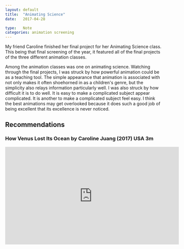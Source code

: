 ```yaml
---
layout: default
title:  "Animating Science"
date:   2017-04-28

type:   Note
categories: animation screening
---
```

My friend Caroline finished her final project for her Animating Science class. This being that final screening of the year, it featured all of the final projects of the three different animation classes. 

Among the animation classes was one on animating science. Watching through the final projects, I was struck by how powerful animation could be as a teaching tool. The simple appearance that animation is associated with not only makes it often shoehorned in as a children's genre, but the simplicity also relays information particularly well. I was also struck by how difficult it is to do well. It is easy to make a complicated subject appear complicated. It is another to make a complicated subject feel easy. I think the best animations may get overlooked because it does such a good job of being excellent that its excellence is never noticed. 

## Recommendations

### How Venus Lost Its Ocean by Caroline Juang (2017) USA 3m

<iframe width="560" height="315" src="https://www.youtube.com/embed/xcdZ1tRz1wU" frameborder="0" allowfullscreen></iframe>


